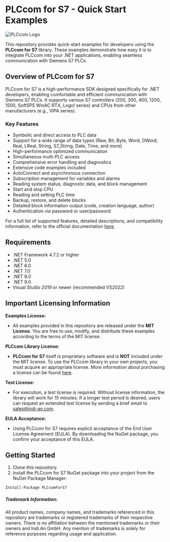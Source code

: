 # PLCcom for S7 - Quick Start Examples

![PLCcom Logo](https://www.indi-an.com//wp-content/uploads/2023/10/indi.logo2021.1_rgb_PLCcom_300.png)

This repository provides quick-start examples for developers using the **PLCcom for S7** library. These examples demonstrate how easy it is to integrate PLCcom into your .NET applications, enabling seamless communication with Siemens S7 PLCs.

## Overview of PLCcom for S7

PLCcom for S7 is a high-performance SDK designed specifically for .NET developers, enabling comfortable and efficient communication with Siemens S7 PLCs. It supports various S7 controllers (200, 300, 400, 1200, 1500, SoftSPS WinAC RTX, Logo! series) and CPUs from other manufacturers (e.g., VIPA series).

### Key Features
- Symbolic and direct access to PLC data
- Support for a wide range of data types (Raw, Bit, Byte, Word, DWord, Real, LReal, String, S7_String, Date, Time, and more)
- High-performance optimized communication
- Simultaneous multi-PLC access
- Comprehensive error handling and diagnostics
- Extensive code examples included
- AutoConnect and asynchronous connection
- Subscription management for variables and alarms
- Reading system status, diagnostic data, and block management
- Start and stop CPU
- Reading and setting PLC time
- Backup, restore, and delete blocks
- Detailed block information output (code, creation language, author)
- Authentication via password or user/password

For a full list of supported features, detailed descriptions, and compatibility information, refer to the official documentation [here](https://docs.plccom.net/help_s7/net/help/html/R_Project_PLCCom_Documentation.htm).

## Requirements

- .NET Framework 4.7.2 or higher
- .NET 5.0
- .NET 6.0
- .NET 7.0
- .NET 8.0
- .NET 9.0
- Visual Studio 2019 or newer (recommended VS2022)

## Important Licensing Information

**Examples License:**
- All examples provided in this repository are released under the **MIT License**. You are free to use, modify, and distribute these examples according to the terms of the MIT license.

**PLCcom Library License:**
- **PLCcom for S7** itself is proprietary software and is **NOT** included under the MIT license. To use the PLCcom library in your own projects, you must acquire an appropriate license. More information about purchasing a license can be found [here](https://www.indi-an.com/en/plccom/for-s7/fors7-overview/).

**Test License:**
- For execution, a test license is required. Without license information, the library will work for 15 minutes. If a longer test period is desired, users can request an extended test license by sending a brief email to [sales@indi-an.com](mailto:sales@indi-an.com).

**EULA Acceptance:**
- Using PLCcom for S7 requires explicit acceptance of the End User License Agreement (EULA). By downloading the NuGet package, you confirm your acceptance of this EULA.

## Getting Started

1. Clone this repository.
2. Install the PLCcom for S7 NuGet package into your project from the NuGet Package Manager:

```bash
Install-Package PLCcomForS7
```
##### Trademark Information: #####
All product names, company names, and trademarks referenced in this repository are trademarks or registered trademarks of their respective owners. There is no affiliation between the mentioned trademarks or their owners and Indi.An GmbH. Any mention of trademarks is solely for reference purposes regarding usage and application.


